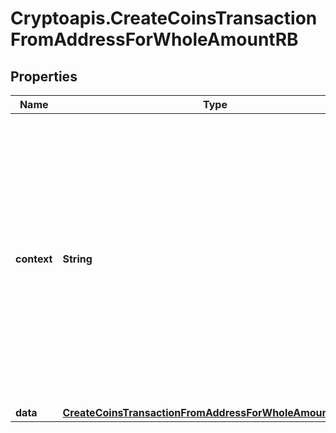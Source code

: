# Cryptoapis.CreateCoinsTransactionFromAddressForWholeAmountRB

## Properties

Name | Type | Description | Notes
------------ | ------------- | ------------- | -------------
**context** | **String** | In batch situations the user can use the context to correlate responses with requests. This property is present regardless of whether the response was successful or returned as an error. &#x60;context&#x60; is specified by the user. | [optional] 
**data** | [**CreateCoinsTransactionFromAddressForWholeAmountRBData**](CreateCoinsTransactionFromAddressForWholeAmountRBData.md) |  | 


